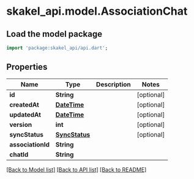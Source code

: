 # skakel_api.model.AssociationChat

## Load the model package
```dart
import 'package:skakel_api/api.dart';
```

## Properties
Name | Type | Description | Notes
------------ | ------------- | ------------- | -------------
**id** | **String** |  | [optional] 
**createdAt** | [**DateTime**](DateTime.md) |  | [optional] 
**updatedAt** | [**DateTime**](DateTime.md) |  | [optional] 
**version** | **int** |  | [optional] 
**syncStatus** | [**SyncStatus**](SyncStatus.md) |  | [optional] 
**associationId** | **String** |  | 
**chatId** | **String** |  | 

[[Back to Model list]](../README.md#documentation-for-models) [[Back to API list]](../README.md#documentation-for-api-endpoints) [[Back to README]](../README.md)


